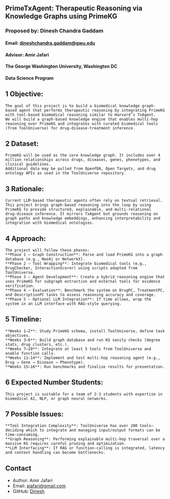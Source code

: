 

## PrimeTxAgent: Therapeutic Reasoning via Knowledge Graphs using PrimeKG
### Proposed by: Dinesh Chandra Gaddam
#### Email: dineshchandra.gaddam@gwu.edu
#### Advisor: Amir Jafari
#### The George Washington University, Washington DC  
#### Data Science Program

## 1 Objective:  
 
    The goal of this project is to build a biomedical knowledge graph-based agent that performs therapeutic reasoning by integrating PrimeKG with tool-based biomedical reasoning similar to Harvard’s TxAgent. 
    We will build a graph-based knowledge engine that enables multi-hop reasoning over PrimeKG and integrates with curated biomedical tools (from ToolUniverse) for drug-disease-treatment inference.
    


## 2 Dataset:  

    PrimeKG will be used as the core knowledge graph. It includes over 4 million relationships across drugs, diseases, genes, phenotypes, and clinical guidelines. 
    Additional data may be pulled from OpenFDA, Open Targets, and drug ontology APIs as used in the ToolUniverse repository.
    

## 3 Rationale:  

    Current LLM-based therapeutic agents often rely on textual retrieval. This project brings graph-based reasoning into the loop by using PrimeKG to provide structured, explainable, and multi-relational 
    drug-disease inference. It mirrors TxAgent but grounds reasoning on graph paths and knowledge embeddings, enhancing interpretability and integration with biomedical ontologies.
    

## 4 Approach:  

    The project will follow these phases:
    **Phase 1 – Graph Construction**: Parse and load PrimeKG into a graph database (e.g., Neo4j or NetworkX).
    **Phase 2 – Tool Wrapping**: Integrate biomedical tools (e.g., DrugChecker, InteractionScorer) using scripts adapted from ToolUniverse.
    **Phase 3 – Agent Development**: Create a hybrid reasoning engine that uses PrimeKG for subgraph extraction and external tools for evidence verification.
    **Phase 4 – Evaluation**: Benchmark the system on DrugPC, TreatmentPC, and DescriptionPC tasks to assess reasoning accuracy and coverage.
    **Phase 5 – Optional LLM Integration**: If time allows, wrap the system in an LLM interface with RAG-style querying.
    

## 5 Timeline:  

    **Weeks 1–2**: Study PrimeKG schema, install ToolUniverse, define task objectives.
    **Weeks 3–6**: Build graph database and run KG sanity checks (degree stats, drug clusters, etc.).
    **Weeks 7–10**: Integrate at least 5 tools from ToolUniverse and enable function calls.
    **Weeks 11–14**: Implement and test multi-hop reasoning agent (e.g., Drug → Gene → Disease → Phenotype).
    **Weeks 15–16**: Run benchmarks and finalize results for presentation.
    

## 6 Expected Number Students:  

    This project is suitable for a team of 2-3 students with expertise in biomedical AI, NLP, or graph neural networks.
    

## 7 Possible Issues:  

    **Tool Integration Complexity**: ToolUniverse has over 200 tools—deciding which to integrate and managing input/output formats can be time-consuming.
    **Graph Reasoning**: Performing explainable multi-hop traversal over a massive KG requires careful pruning and optimization.
    **LLM Interfacing**: If RAG or function-calling is integrated, latency and context handling can become bottlenecks.
    

## Contact
- Author: Amir Jafari
- Email: [ajafari@gmail.com](mailto:ajafari@email.gwu.edu)
- GitHub: [Dinesh](https://github.com/75Dineshchandra)
